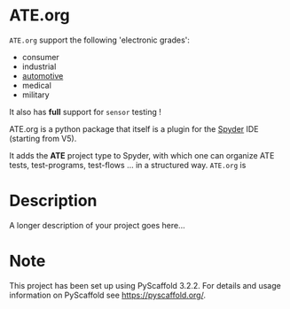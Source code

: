 # ATE.org


`ATE.org` support the following 'electronic grades':
* consumer
* industrial
* [automotive](https://en.wikipedia.org/wiki/Automotive_electronics)
* medical
* military

It also has **full** support for `sensor` testing !



ATE.org is a python package that itself is a plugin for the [Spyder](https://github.com/spyder-ide/spyder) IDE (starting from V5).

It adds the **ATE** project type to Spyder, with which one can organize ATE tests, test-programs, test-flows ... in a structured way. `ATE.org` is 


# Description

A longer description of your project goes here...


# Note

This project has been set up using PyScaffold 3.2.2. For details and usage
information on PyScaffold see https://pyscaffold.org/.
